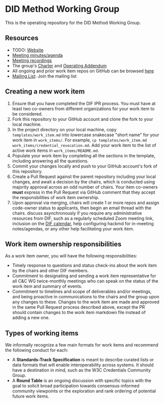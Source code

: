 # DID Method Working Group

This is the operating repository for the DID Method Working Group.

## Resources

- TODO: [Website](https://identity.foundation/working-groups/did-methods.html)
- [Meeting minutes/agenda](https://github.com/decentralized-identity/did-methods/blob/main/AGENDA.md)
- [Meeting recordings](https://docs.google.com/spreadsheets/d/1wgccmMvIImx30qVE9GhRKWWv3vmL2ZyUauuKx3IfRmA/edit?gid=242845701#gid=242845701)
- The group's [Charter](https://github.com/decentralized-identity/org/blob/main/Org%20documents/WG%20documents/DIF_DID_Methods_WG_Charter_v1.pdf) and [Operating Addendum](https://github.com/decentralized-identity/org/blob/main/Org%20documents/WG%20documents/DIF_DID_Methods_Operating_Addendum_v1.pdf)
- All ongoing and prior work item repos on GitHub can be browsed [here](https://github.com/topics/wg-dm)
- [Mailing List](https://lists.identity.foundation/g/did-methods-wg): Join the mailing list

## Creating a new work item

1. Ensure that you have completed the DIF IPR process. You must have at least
   two co-owners from different organizations for your work item to be
   considered.
2. Fork this repository to your GitHub account and clone the fork to your local
   machine.
3. In the project directory on your local machine, copy
   `templates/work_item.md` into lowercase snakecase "short name" for your work
   item in `work_items/`. For example, `cp templates/work_item.md
work_items/credential_revocation.md`. Add your work item to the list of
   active work items in `work_items/README.md`.
4. Populate your work item by completing all the sections in the template,
   including answering all the questions.
5. Commit your changes locally and push to your GitHub account's fork of this
   repository.
6. Create a Pull Request against the parent repository including your local
   changes, and await a decision by the chairs, which is conducted using
   majority approval across an odd number of chairs. Your item co-owners
   **must** express in the Pull Request via GitHub comment that they accept the
   responsbilities of work item ownership.
7. Upon approval via merging, chairs will create 1 or more repos and assign
   code-owner status to applicants, then begin an email thread with the chairs.
   discuss asynchronously if you require any administrative resources from DIF,
   such as a regularly scheduled Zoom meeting link, inclusion on the
   [DIF calendar](mailto:decentralized.identity@gmail.com), help configuring
   hackmd for in-meeting notes/agendas, or any other help facilitating your work
   item.

## Work item ownership responsibilities

As a work item owner, you will have the following responsibilities:

- Timely response to questions and status check-ins about the work item by the
  chairs and other DIF members.
- Commitment to designating and sending a work item representative for all C&C
  WG twice-monthly meetings who can speak on the status of the work item and
  summary of events.
- Commitment to timelines and scope of deliverables and/or meetings, and being
  proactive in communications to the chairs and the group upon any changes to
  these. Changes to the work item are made and approved in the same Pull
  Request process described above, except the PR should contain changes to the
  work item markdown file instead of adding a new one.

## Types of working items

We informally recognize a few main formats for work items and recommend the
following conduct for each:

- A **Standards-Track Specification** is meant to describe curated lists or
  data formats that will enable interoperability across systems. It should have
  a destination in mind, such as the W3C Credentials Community Group.
- A **Round Table** is an ongoing discussion with specific topics with the goal
  to solicit broad participation towards consensus-informed community
  viewpoints or the exploration and rank ordering of potential future work
  items.
